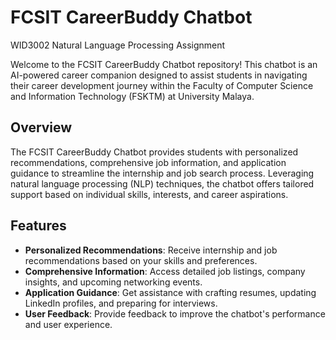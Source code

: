 # FCSIT CareerBuddy Chatbot
WID3002 Natural Language Processing Assignment

Welcome to the FCSIT CareerBuddy Chatbot repository! This chatbot is an AI-powered career companion designed to assist students in navigating their career development journey within the Faculty of Computer Science and Information Technology (FSKTM) at University Malaya.

## Overview

The FCSIT CareerBuddy Chatbot provides students with personalized recommendations, comprehensive job information, and application guidance to streamline the internship and job search process. Leveraging natural language processing (NLP) techniques, the chatbot offers tailored support based on individual skills, interests, and career aspirations.

## Features

- **Personalized Recommendations**: Receive internship and job recommendations based on your skills and preferences.
- **Comprehensive Information**: Access detailed job listings, company insights, and upcoming networking events.
- **Application Guidance**: Get assistance with crafting resumes, updating LinkedIn profiles, and preparing for interviews.
- **User Feedback**: Provide feedback to improve the chatbot's performance and user experience.
